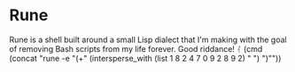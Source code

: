# Rune
Rune is a shell built around a small Lisp dialect that I'm making with the goal of removing Bash scripts from my life forever. Good riddance!
ᛮ
(cmd (concat "rune -e \"(+" (intersperse_with (list 1 8 2 4 7 0 9 2 8 9 2) " ") ")\""))
